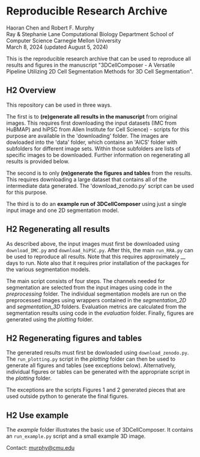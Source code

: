 # Reproducible Research Archive

Haoran Chen and Robert F. Murphy\
Ray & Stephanie Lane Computational Biology Department
School of Computer Science
Carnegie Mellon University\
March 8, 2024 (updated August 5, 2024)

This is the reproducible research archive that can be used to reproduce all results and figures in the manuscript "3DCellComposer - A Versatile Pipeline Utilizing 2D Cell Segmentation Methods for 3D Cell Segmentation".

## H2 Overview

This repository can be used in three ways.  

The first is to **(re)generate all results in the manuscript** from original images.  This requires first downloading the input datasets (IMC from HuBMAP) and hiPSC from Allen Institute for Cell Science) - scripts for this purpose are available in the 'downloading' folder.  The images are dowloaded into the 'data' folder, which contains an 'AICS' folder with subfolders for different image sets.  Within those subfolders are lists of specific images to be downloaded.  Further information on regenerating all results is provided below. 

The second is to only **(re)generate the figures and tables** from the results.  This requires downloading a large dataset that contains all of the intermediate data generated.  The 'download_zenodo.py' script can be used for this purpose.

The third is to do an **example run of 3DCellComposer** using just a single input image and one 2D segmentation model.

## H2 Regenerating all results

As described above, the input images must first be downloaded using `download_IMC.py` and `download_hiPSC.py`.  After this, the main `run_RRA.py` can be used to reproduce all results.  Note that this requires approximately __ days to run.  Note also that it requires prior installation of the packages for the various segmentation models.

The main script consists of four steps.  The channels needed for segmentation are selected from the input images using code in the *preprocessing* folder.  The individual segmentation models are run on the preprocessed images using wrappers contained in the *segmentation_2D* and *segmentation_3D* folders.  Evaluation metrics are calculated from the segmentation results using code in the *evaluation* folder.  Finally, figures are generated using the *plotting* folder.

## H2 Regenerating figures and tables

The generated results must first be dowloaded using `download_zenodo.py`.  The `run_plotting.py` script in the *plotting* folder can then be used to generate all figures and tables (see exceptions below).  Alternatively, individual figures or tables can be generated with the appropriate script in the *plotting* folder.

The exceptions are the scripts Figures 1 and 2 generated pieces that are used outside python to generate the final figures.

## H2 Use example

The *example* folder illustrates the basic use of 3DCellComposer.  It contains an `run_example.py` script and a small example 3D image.

Contact: murphy@cmu.edu





